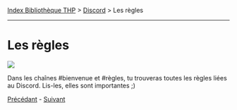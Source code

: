 [Index Bibliothèque THP](https://github.com/TheHackingProject/bibliotheque-THP) > [Discord](https://github.com/TheHackingProject/bibliotheque-THP/blob/master/sommaires/discord.md) > Les règles

___

# Les règles

![](https://i.imgur.com/9FfTOoG.png)

Dans les chaînes #bienvenue et #règles, tu trouveras toutes les règles liées au Discord. Lis-les, elles sont importantes ;)


[Précédant](https://github.com/TheHackingProject/bibliotheque-THP/blob/master/discord/la_barre_laterale.md) - [Suivant](https://github.com/TheHackingProject/bibliotheque-THP/blob/master/discord/les_chaines.md)